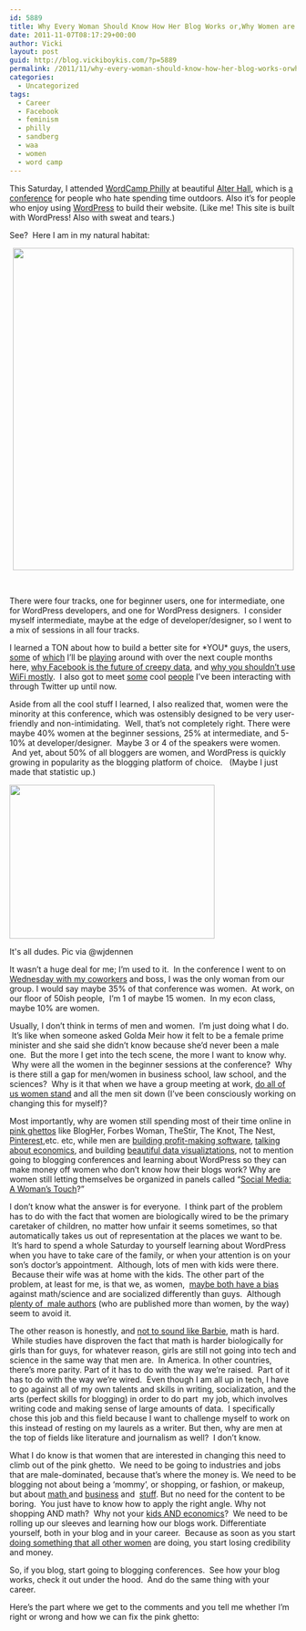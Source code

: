 ```yaml
---
id: 5889
title: Why Every Woman Should Know How Her Blog Works or,Why Women are still marginalized.
date: 2011-11-07T08:17:29+00:00
author: Vicki
layout: post
guid: http://blog.vickiboykis.com/?p=5889
permalink: /2011/11/why-every-woman-should-know-how-her-blog-works-orwhy-women-are-still-marginalized/
categories:
  - Uncategorized
tags:
  - Career
  - Facebook
  - feminism
  - philly
  - sandberg
  - waa
  - women
  - word camp
---
```

This Saturday, I attended <a href="http://2011.philly.wordcamp.org/" target="_blank">WordCamp Philly</a> at beautiful <a href="http://sbm.temple.edu/alter/alter-hall.html" target="_blank">Alter Hall</a>, which is <a href="http://bubel.files.wordpress.com/2011/11/wpid-img_00721.jpg" target="_blank">a conference</a> for people who hate spending time outdoors. Also it&#8217;s for people who enjoy using <a href="http://wordpress.org/" target="_blank">WordPress</a> to build their website. (Like me! This site is built with WordPress! Also with sweat and tears.)

See?  Here I am in my natural habitat:

<p style="text-align: center;">
  <a href="http://blog.vickiboykis.com/wp-content/uploads/2011/11/Screen-shot-2011-11-06-at-10.02.48-PM.png"><img class="aligncenter size-full wp-image-5894" title="Screen shot 2011-11-06 at 10.02.48 PM" src="http://blog.vickiboykis.com/wp-content/uploads/2011/11/Screen-shot-2011-11-06-at-10.02.48-PM.png" alt="" width="493" height="565" /></a>
</p>

&nbsp;

There were four tracks, one for beginner users, one for intermediate, one for WordPress developers, and one for WordPress designers.  I consider myself intermediate, maybe at the edge of developer/designer, so I went to a mix of sessions in all four tracks.

I learned a TON about how to build a better site for \*YOU\* guys, the users, <a href="http://buddypress.org/" target="_blank">some</a> of <a href="https://www.cloudflare.com/" target="_blank">which</a> I&#8217;ll be <a href="http://wordpress.org/extend/plugins/mustavatar/" target="_blank">playing</a> around with over the next couple months here, <a href="http://andrewspittle.net/2011/11/05/wcphilly-facebook/" target="_blank">why Facebook is the future of creepy data</a>, and <a href="http://www.slideshare.net/armeda/wordcamp-chicago-2011-wordpress-end-user-security-dre-armeda" target="_blank">why you shouldn&#8217;t use WiFi mostly</a>.  I also got to meet <a href="http://andrewnorcross.com/" target="_blank">some</a> cool <a href="http://www.liamdempsey.com/" target="_blank">people</a> I&#8217;ve been interacting with through Twitter up until now.

Aside from all the cool stuff I learned, I also realized that, women were the minority at this conference, which was ostensibly designed to be very user-friendly and non-intimidating.  Well, that&#8217;s not completely right. There were maybe 40% women at the beginner sessions, 25% at intermediate, and 5-10% at developer/designer.  Maybe 3 or 4 of the speakers were women.  And yet, about 50% of all bloggers are women, and WordPress is quickly growing in popularity as the blogging platform of choice.   (Maybe I just made that statistic up.)

<div style="width: 370px" class="wp-caption alignnone">
  <img class=" " src="http://s1-03.twitpicproxy.com/photos/large/441883221.jpg" alt="" width="360" height="270" />
  
  <p class="wp-caption-text">
    It's all dudes. Pic via @wjdennen
  </p>
</div>

It wasn&#8217;t a huge deal for me; I&#8217;m used to it.  In the conference I went to on <a href="http://www.webanalyticsassociation.org/?page=philly_symposium" target="_blank">Wednesday with my coworkers</a> and boss, I was the only woman from our group. I would say maybe 35% of that conference was women.  At work, on our floor of 50ish people,  I&#8217;m 1 of maybe 15 women.  In my econ class, maybe 10% are women.

Usually, I don&#8217;t think in terms of men and women.  I&#8217;m just doing what I do.  It&#8217;s like when someone asked Golda Meir how it felt to be a female prime minister and she said she didn&#8217;t know because she&#8217;d never been a male one.  But the more I get into the tech scene, the more I want to know why.  Why were all the women in the beginner sessions at the conference?  Why is there still a gap for men/women in business school, law school, and the sciences?  Why is it that when we have a group meeting at work, <a href="http://www.ted.com/talks/sheryl_sandberg_why_we_have_too_few_women_leaders.html" target="_blank">do all of us women stand</a> and all the men sit down (I&#8217;ve been consciously working on changing this for myself)?

Most importantly, why are women still spending most of their time online in <a href="http://www.forbes.com/sites/susannahbreslin/2011/06/14/how-to-get-out-of-the-pink-ghetto/" target="_blank">pink ghettos</a> like BlogHer, Forbes Woman, TheStir, The Knot, The Nest, <a href="http://pinterest.com/veeko/" target="_blank">Pinterest</a>,etc. etc, while men are <a href="http://news.ycombinator.org/" target="_blank">building profit-making software</a>, <a href="http://www.economistsdoitwithmodels.com/2011/03/27/random-link-where-are-the-female-economics-bloggers/" target="_blank">talking about economics</a>, and building <a href="http://flowingdata.com/" target="_blank">beautiful data visualiztations</a>, not to mention going to blogging conferences and learning about WordPress so they can make money off women who don&#8217;t know how their blogs work? Why are women still letting themselves be organized in panels called &#8220;<a href="http://www.forbes.com/sites/susannahbreslin/2011/07/25/why-women-shouldnt-go-to-tech-conferences/" target="_blank">Social Media: A Woman&#8217;s Touch</a>?&#8221;

I don&#8217;t know what the answer is for everyone.  I think part of the problem has to do with the fact that women are biologically wired to be the primary caretaker of children, no matter how unfair it seems sometimes, so that automatically takes us out of representation at the places we want to be.  It&#8217;s hard to spend a whole Saturday to yourself learning about WordPress when you have to take care of the family, or when your attention is on your son&#8217;s doctor&#8217;s appointment.  Although, lots of men with kids were there.  Because their wife was at home with the kids. The other part of the problem, at least for me, is that we, as women,  <a href="http://thesocietypages.org/socimages/2010/02/09/the-truth-about-gender-and-math/" target="_blank">maybe both have a bias</a> against math/science and are socialized differently than guys.  Although <a href="http://www.tnr.com/article/books-and-arts/82930/VIDA-women-writers-magazines-book-reviews" target="_blank">plenty of  male authors</a> (who are published more than women, by the way) seem to avoid it.

The other reason is honestly, and <a href="http://www.youtube.com/watch?v=NO0cvqT1tAE" target="_blank">not to sound like Barbie</a>, math is hard.  While studies have disproven the fact that math is harder biologically for girls than for guys, for whatever reason, girls are still not going into tech and science in the same way that men are.  In America. In other countries, there&#8217;s more parity. Part of it has to do with the way we&#8217;re raised.  Part of it has to do with the way we&#8217;re wired.  Even though I am all up in tech, I have to go against all of my own talents and skills in writing, socialization, and the arts (perfect skills for blogging) in order to do part  my job, which involves writing code and making sense of large amounts of data.  I specifically chose this job and this field because I want to challenge myself to work on this instead of resting on my laurels as a writer. But then, why are men at the top of fields like literature and journalism as well?  I don&#8217;t know.

What I do know is that women that are interested in changing this need to climb out of the pink ghetto.  We need to be going to industries and jobs that are male-dominated, because that&#8217;s where the money is. We need to be blogging not about being a &#8216;mommy&#8217;, or shopping, or fashion, or makeup, but about <a href="http://blog.tanyakhovanova.com/" target="_blank">math </a>and <a href="http://blog.penelopetrunk.com/2011/02/07/salaries-top-out-at-age-40/" target="_blank">business</a> and  <a href="http://www.economistsdoitwithmodels.com/" target="_blank">stuff</a>. But no need for the content to be boring.  You just have to know how to apply the right angle. Why not shopping AND math?  Why not your <a href="http://gametheorist.blogspot.com/2011/08/economic-meaning-in-childrens-books.html" target="_blank">kids AND economics</a>?  We need to be rolling up our sleeves and learning how our blogs work. Differentiate yourself, both in your blog and in your career.  Because as soon as you start <a href="http://www.forbes.com/sites/susannahbreslin/2011/07/25/why-women-shouldnt-go-to-tech-conferences/" target="_blank">doing something that all other women</a> are doing, you start losing credibility and money.

So, if you blog, start going to blogging conferences.  See how your blog works, check it out under the hood.  And do the same thing with your career.

Here&#8217;s the part where we get to the comments and you tell me whether I&#8217;m right or wrong and how we can fix the pink ghetto:

&nbsp;